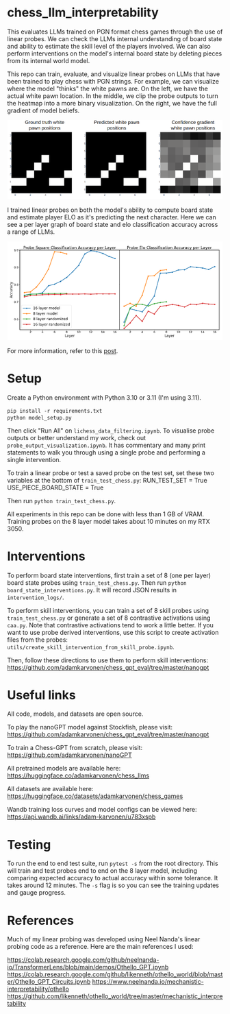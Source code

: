 # chess_llm_interpretability
This evaluates LLMs trained on PGN format chess games through the use of linear probes. We can check the LLMs internal understanding of board state and ability to estimate the skill level of the players involved. We can also perform interventions on the model's internal board state by deleting pieces from its internal world model.

This repo can train, evaluate, and visualize linear probes on LLMs that have been trained to play chess with PGN strings. For example, we can visualize where the model "thinks" the white pawns are. On the left, we have the actual white pawn location. In the middle, we clip the probe outputs to turn the heatmap into a more binary visualization. On the right, we have the full gradient of model beliefs.

![](/images/pawn_probe.png)

I trained linear probes on both the model's ability to compute board state and estimate player ELO as it's predicting the next character. Here we can see a per layer graph of board state and elo classification accuracy across a range of LLMs.

![](/images/probe_acc_markers_graph.png)

For more information, refer to this [post](https://adamkarvonen.github.io/machine_learning/2024/01/03/chess-world-models.html).

# Setup

Create a Python environment with Python 3.10 or 3.11 (I'm using 3.11).
```
pip install -r requirements.txt
python model_setup.py
```

Then click "Run All" on `lichess_data_filtering.ipynb`.
To visualise probe outputs or better understand my work, check out `probe_output_visualization.ipynb`. It has commentary and many print statements to walk you through using a single probe and performing a single intervention.

To train a linear probe or test a saved probe on the test set, set these two variables at the bottom of `train_test_chess.py`:
RUN_TEST_SET = True
USE_PIECE_BOARD_STATE = True

Then run `python train_test_chess.py`.

All experiments in this repo can be done with less than 1 GB of VRAM. Training probes on the 8 layer model takes about 10 minutes on my RTX 3050.

# Interventions

To perform board state interventions, first train a set of 8 (one per layer) board state probes using `train_test_chess.py`. Then run `python board_state_interventions.py`. It will record JSON results in `intervention_logs/`.

To perform skill interventions, you can train a set of 8 skill probes using `train_test_chess.py` or generate a set of 8 contrastive activations using `caa.py`. Note that contrastive activations tend to work a little better. If you want to use probe derived interventions, use this script to create activation files from the probes: `utils/create_skill_intervention_from_skill_probe.ipynb`.

Then, follow these directions to use them to perform skill interventions: https://github.com/adamkarvonen/chess_gpt_eval/tree/master/nanogpt

# Useful links

All code, models, and datasets are open source.

To play the nanoGPT model against Stockfish, please visit: https://github.com/adamkarvonen/chess_gpt_eval/tree/master/nanogpt

To train a Chess-GPT from scratch, please visit: https://github.com/adamkarvonen/nanoGPT

All pretrained models are available here: https://huggingface.co/adamkarvonen/chess_llms

All datasets are available here: https://huggingface.co/datasets/adamkarvonen/chess_games

Wandb training loss curves and model configs can be viewed here: https://api.wandb.ai/links/adam-karvonen/u783xspb

# Testing

To run the end to end test suite, run `pytest -s` from the root directory. This will train and test probes end to end on the 8 layer model, including comparing expected accuracy to actual accuracy within some tolerance. It takes around 12 minutes. The `-s` flag is so you can see the training updates and gauge progress.

# References

Much of my linear probing was developed using Neel Nanda's linear probing code as a reference. Here are the main references I used:

https://colab.research.google.com/github/neelnanda-io/TransformerLens/blob/main/demos/Othello_GPT.ipynb
https://colab.research.google.com/github/likenneth/othello_world/blob/master/Othello_GPT_Circuits.ipynb
https://www.neelnanda.io/mechanistic-interpretability/othello
https://github.com/likenneth/othello_world/tree/master/mechanistic_interpretability